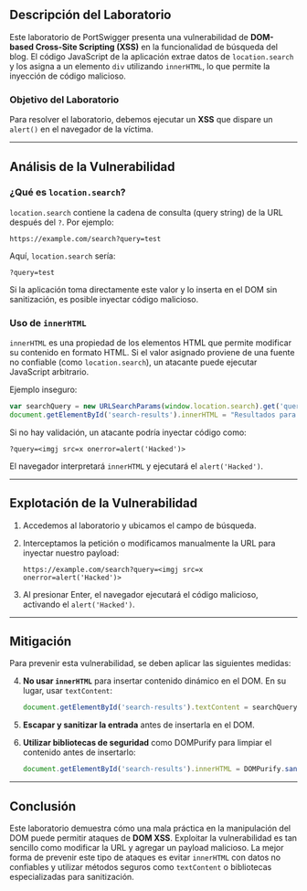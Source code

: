 ## Descripción del Laboratorio

Este laboratorio de PortSwigger presenta una vulnerabilidad de **DOM-based Cross-Site Scripting (XSS)** en la funcionalidad de búsqueda del blog. El código JavaScript de la aplicación extrae datos de `location.search` y los asigna a un elemento `div` utilizando `innerHTML`, lo que permite la inyección de código malicioso.

### Objetivo del Laboratorio

Para resolver el laboratorio, debemos ejecutar un **XSS** que dispare un `alert()` en el navegador de la víctima.

---

## Análisis de la Vulnerabilidad

### ¿Qué es `location.search`?

`location.search` contiene la cadena de consulta (query string) de la URL después del `?`. Por ejemplo:

```
https://example.com/search?query=test
```

Aquí, `location.search` sería:

```
?query=test
```

Si la aplicación toma directamente este valor y lo inserta en el DOM sin sanitización, es posible inyectar código malicioso.

### Uso de `innerHTML`

`innerHTML` es una propiedad de los elementos HTML que permite modificar su contenido en formato HTML. Si el valor asignado proviene de una fuente no confiable (como `location.search`), un atacante puede ejecutar JavaScript arbitrario.

Ejemplo inseguro:

```javascript
var searchQuery = new URLSearchParams(window.location.search).get('query');
document.getElementById('search-results').innerHTML = "Resultados para: " + searchQuery;
```

Si no hay validación, un atacante podría inyectar código como:

```
?query=<imgj src=x onerror=alert('Hacked')>
```

El navegador interpretará `innerHTML` y ejecutará el `alert('Hacked')`.

---

## Explotación de la Vulnerabilidad

1. Accedemos al laboratorio y ubicamos el campo de búsqueda.
2. Interceptamos la petición o modificamos manualmente la URL para inyectar nuestro payload:
    
    ```
    https://example.com/search?query=<imgj src=x onerror=alert('Hacked')>
    ```
    
3. Al presionar Enter, el navegador ejecutará el código malicioso, activando el `alert('Hacked')`.

---

## Mitigación

Para prevenir esta vulnerabilidad, se deben aplicar las siguientes medidas:

4. **No usar `innerHTML`** para insertar contenido dinámico en el DOM. En su lugar, usar `textContent`:
    
    ```javascript
    document.getElementById('search-results').textContent = searchQuery;
    ```
    
5. **Escapar y sanitizar la entrada** antes de insertarla en el DOM.
6. **Utilizar bibliotecas de seguridad** como DOMPurify para limpiar el contenido antes de insertarlo:
    
    ```javascript
    document.getElementById('search-results').innerHTML = DOMPurify.sanitize(searchQuery);
    ```
    

---

## Conclusión

Este laboratorio demuestra cómo una mala práctica en la manipulación del DOM puede permitir ataques de **DOM XSS**. Exploitar la vulnerabilidad es tan sencillo como modificar la URL y agregar un payload malicioso. La mejor forma de prevenir este tipo de ataques es evitar `innerHTML` con datos no confiables y utilizar métodos seguros como `textContent` o bibliotecas especializadas para sanitización.